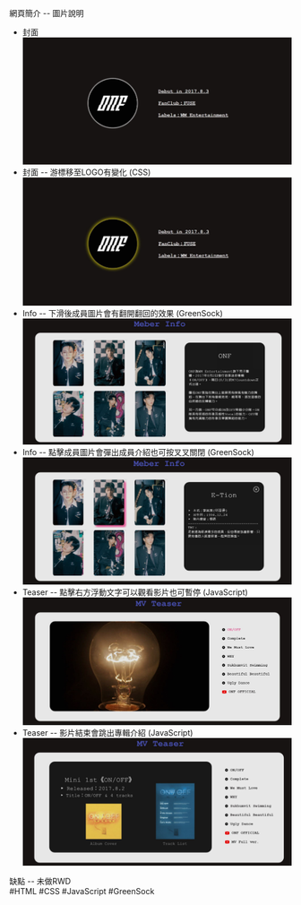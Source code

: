 網頁簡介 -- 圖片說明
* 封面  
  ![image](https://github.com/Ni-12/Demo_02/blob/main/screenshot_b/cover01.JPG)  
* 封面 -- 游標移至LOGO有變化 (CSS)
  ![image](https://github.com/Ni-12/Demo_02/blob/main/screenshot_b/cover02.JPG)  
* Info -- 下滑後成員圖片會有翻開翻回的效果 (GreenSock)
  ![image](https://github.com/Ni-12/Demo_02/blob/main/screenshot_b/info01.JPG)  
* Info -- 點擊成員圖片會彈出成員介紹也可按叉叉關閉 (GreenSock)
  ![image](https://github.com/Ni-12/Demo_02/blob/main/screenshot_b/info.JPG)  
* Teaser -- 點擊右方浮動文字可以觀看影片也可暫停 (JavaScript)
  ![image](https://github.com/Ni-12/Demo_02/blob/main/screenshot_b/teaser.JPG)  
* Teaser -- 影片結束會跳出專輯介紹 (JavaScript)
  ![image](https://github.com/Ni-12/Demo_02/blob/main/screenshot_b/teaser02.JPG)  
  
缺點 -- 未做RWD    
#HTML #CSS #JavaScript #GreenSock
